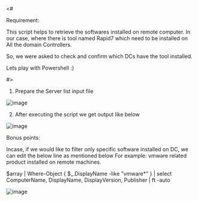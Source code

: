 <# 

Requirement: 

This script helps to retrieve the softwares installed on remote computer. 
In our case, where there is tool named Rapid7 which need to be installed on All the domain Controllers. 

So, we were asked to check and confirm which DCs have the tool installed. 

Lets play with Powershell :) 

#>

1) Prepare the Server list input file

![image](https://user-images.githubusercontent.com/110298884/196244247-75f4b73a-f3ff-4344-a4fa-33b96ab09983.png)


2) After executing the script we get output like below 

![image](https://user-images.githubusercontent.com/110298884/196244440-d87285fb-b504-4b0d-9622-af79892cbbc5.png)


Bonus points: 

Incase, if we would like to filter only specific software installed on DC, we can edit the below line as mentioned below
For example: vmware related product installed on remote machines. 

$array | Where-Object { $_.DisplayName -like "vmware*" } | select ComputerName, DisplayName, DisplayVersion, Publisher | ft -auto

![image](https://user-images.githubusercontent.com/110298884/196245318-b6cbcf0d-8471-4a13-9980-0ecc6978cb46.png)
